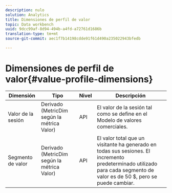 ```yaml
---
description: nulo
solution: Analytics
title: Dimensiones de perfil de valor
topic: Data workbench
uuid: 9dcc99af-8d94-494b-a4fd-a72761d1686b
translation-type: tm+mt
source-git-commit: aec1f7b14198cdde91f61d490a235022943bfedb

---
```



# Dimensiones de perfil de valor{#value-profile-dimensions}

| Dimensión | Tipo | Nivel | Descripción |
|---|---|---|---|
| Valor de la sesión | Derivado (MetricDim según la métrica Valor) | API | El valor de la sesión tal como se define en el Modelo de valores comerciales. |
| Segmento de valor | Derivado (MetricDim según la métrica Valor) | API | El valor total que un visitante ha generado en todas sus sesiones. El incremento predeterminado utilizado para cada segmento de valor es de 50 $, pero se puede cambiar. |

